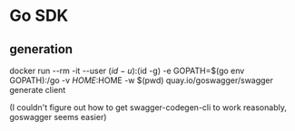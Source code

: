 # Go SDK

## generation

docker run --rm -it  --user $(id -u):$(id -g) -e GOPATH=$(go env GOPATH):/go -v $HOME:$HOME -w $(pwd) quay.io/goswagger/swagger generate client

(I couldn't figure out how to get swagger-codegen-cli to work reasonably, goswagger seems easier)

